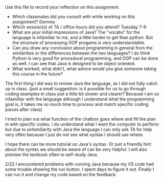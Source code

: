 Use this file to record your reflection on this assignment.

- Which classmates did you consult with while working on this assignment? Gemma
- Which session(s) of TA / office hours did you attend? Tuesday 7-9
- What are your initial impressions of Java? The "vocabs" for the language is infamiliar to me, and a little harder to get than python. But the structure of processing OOP progams is very understandable.
- Can you draw any conclusion about programming in general from the similarities or the differences between the two languages? I do think Python is very good for procedural programming, and OOP can be done as well. I can see that Java is designed to be object oriented.
- What worked, what didn't, what advice would you give someone taking this course in the future?


The first thing I did was to review Java the language, as I did not fully catch up in class. (just a small suggestion: is it possible for us to go through coding examples in class just a little bit slower and clearer? Because I am so infamilliar with the language although I understand what the programming goal is, it takes me so much time to process and match specific coding pieces after class)

I tried to plan out what function of the chatbox goes where and fill the plan in with specific codes. I do understand what I want the computer to perform but due to unfamiliarity with Java the language I can only ask TA for help very often because I just do not see what syntax I should use where.

I hope there can be more tutorial on Java's syntax. Or just a friendly hint about the syntax we should be aware of can be very helpful. I will also preview the textbook often to self-study Java.

2/22
I encountered problems with running Java because my VS code had some trouble showing the run button. I spent days to figure it out. Finally I can run it and change my code based on the feedback.

